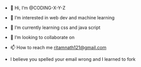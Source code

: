 - 👋 Hi, I’m @CODING-X-Y-Z
- 👀 I’m interested in web dev and machine learning
- 🌱 I’m currently learning css and java script
- 💞️ I’m looking to collaborate on 
- 📫 How to reach me ritamnath121@gmail.com

  
- I believe you spelled your email wrong and I learned to fork

<!---
CODING-X-Y-Z/CODING-X-Y-Z is a ✨ special ✨ repository because its `README.md` (this file) appears on your GitHub profile.
You can click the Preview link to take a look at your changes.
--->
